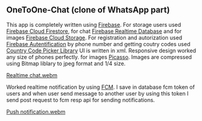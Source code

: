 ## OneToOne-Chat (clone of WhatsApp part)


This app is completely written using [Firebase](https://firebase.google.com/docs/android/setup). For storage users used [Firebase Cloud Firestore](https://firebase.google.com/docs/firestore/quickstart), for chat [Firebase Realtime Database](https://firebase.google.com/docs/database) and for images [Firebase Cloud Storage](https://firebase.google.com/docs/storage/android/start). For registration and autorization used [Firebase Autentification](https://firebase.google.com/docs/auth/android/start) by phone number and getting coutry codes used [Country Code Picker Library](https://github.com/hbb20/CountryCodePickerProject) UI is written in xml. Responsive design worked any size of phones perfectly. for images [Picasso](https://github.com/square/picasso). Images are compressed using Bitmap liblary to jpeg format and 1/4 size.

[Realtime chat.webm](https://github.com/Erdaulet0341/OneToOne-Chat/assets/98634106/cf9a809e-7c21-454a-b80c-80b065f2ca43)



Worked realtime notification by using [FCM](https://firebase.google.com/docs/cloud-messaging/android/client). I save in database fcm token of users and when user send message to another user by using this token I send post request to fcm resp api for sending notifications.


[Push notification.webm](https://github.com/Erdaulet0341/OneToOne-Chat/assets/98634106/2b2f4d94-c65f-4afb-b9f0-28118eacf70e)


